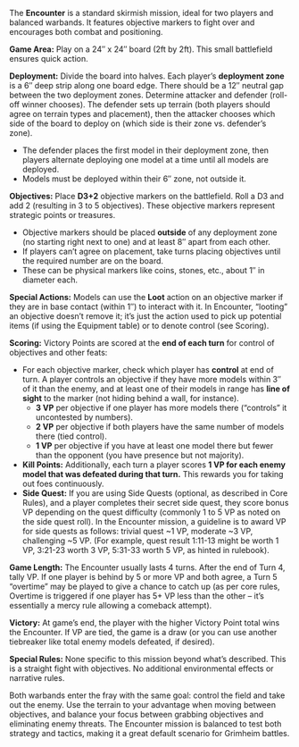 The **Encounter** is a standard skirmish mission, ideal for two players and balanced warbands. It features objective markers to fight over and encourages both combat and positioning.

**Game Area:** Play on a 24″ x 24″ board (2ft by 2ft). This small battlefield ensures quick action.

**Deployment:** Divide the board into halves. Each player’s **deployment zone** is a 6″ deep strip along one board edge. There should be a 12″ neutral gap between the two deployment zones. Determine attacker and defender (roll-off winner chooses). The defender sets up terrain (both players should agree on terrain types and placement), then the attacker chooses which side of the board to deploy on (which side is their zone vs. defender’s zone).
- The defender places the first model in their deployment zone, then players alternate deploying one model at a time until all models are deployed.
- Models must be deployed within their 6″ zone, not outside it.

**Objectives:** Place **D3+2** objective markers on the battlefield. Roll a D3 and add 2 (resulting in 3 to 5 objectives). These objective markers represent strategic points or treasures.
- Objective markers should be placed **outside** of any deployment zone (no starting right next to one) and at least 8″ apart from each other.
- If players can’t agree on placement, take turns placing objectives until the required number are on the board.
- These can be physical markers like coins, stones, etc., about 1″ in diameter each.

**Special Actions:** Models can use the **Loot** action on an objective marker if they are in base contact (within 1″) to interact with it. In Encounter, “looting” an objective doesn’t remove it; it’s just the action used to pick up potential items (if using the Equipment table) or to denote control (see Scoring).

**Scoring:** Victory Points are scored at the **end of each turn** for control of objectives and other feats:
- For each objective marker, check which player has **control** at end of turn. A player controls an objective if they have more models within 3″ of it than the enemy, and at least one of their models in range has **line of sight** to the marker (not hiding behind a wall, for instance). 
  - **3 VP** per objective if one player has more models there (“controls” it uncontested by numbers).
  - **2 VP** per objective if both players have the same number of models there (tied control).
  - **1 VP** per objective if you have at least one model there but fewer than the opponent (you have presence but not majority).
- **Kill Points:** Additionally, each turn a player scores **1 VP for each enemy model that was defeated during that turn.** This rewards you for taking out foes continuously.
- **Side Quest:** If you are using Side Quests (optional, as described in Core Rules), and a player completes their secret side quest, they score bonus VP depending on the quest difficulty (commonly 1 to 5 VP as noted on the side quest roll). In the Encounter mission, a guideline is to award VP for side quests as follows: trivial quest ~1 VP, moderate ~3 VP, challenging ~5 VP. (For example, quest result 1:11-13 might be worth 1 VP, 3:21-23 worth 3 VP, 5:31-33 worth 5 VP, as hinted in rulebook).

**Game Length:** The Encounter usually lasts 4 turns. After the end of Turn 4, tally VP. If one player is behind by 5 or more VP and both agree, a Turn 5 “overtime” may be played to give a chance to catch up (as per core rules, Overtime is triggered if one player has 5+ VP less than the other – it’s essentially a mercy rule allowing a comeback attempt).

**Victory:** At game’s end, the player with the higher Victory Point total wins the Encounter. If VP are tied, the game is a draw (or you can use another tiebreaker like total enemy models defeated, if desired).

**Special Rules:** None specific to this mission beyond what’s described. This is a straight fight with objectives. No additional environmental effects or narrative rules.

Both warbands enter the fray with the same goal: control the field and take out the enemy. Use the terrain to your advantage when moving between objectives, and balance your focus between grabbing objectives and eliminating enemy threats. The Encounter mission is balanced to test both strategy and tactics, making it a great default scenario for Grimheim battles.
